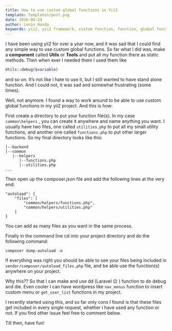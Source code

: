 ```yaml
---
title: How to use custom global functions in Yii2
template: templates/post.pug
date: 2016-08-24
author: Lenin Hasda
keywords: yii2, yii2 framework, custom function, function, global function, how to
---
```


I have been using yii2 for over a year now, and it was sad that I could find any simple way to use custom global functions. So far what I did was, make a **component** called **Utils** or **Tools** and put all my function there as static methods. Then when ever I needed them I used them like

```php
Utils::debug($variable)
```

and so on. It’s not like I hate to use it, but  I still wanted to have stand alone function. And I could not, it was sad and somewhat frustrating (some times).

Well, not anymore. I found a way to work around to be able to use custom global functions in my yii2 project. And this is how:

First create a directory to put your function file(s). In my case `common\helpers` , you can create it anywhere and name anything you want. I usually have two files, one called `utilities.php` to put all my small  utility functions, and another one called `functions.php` to put other larger functions. So my final directory looks like this:

```
|--backend
|--common
   |--helpers
      |--functions.php
      |--utilities.php
...
```

Then open up the composer.json file and add the following lines at the very end:

```
"autoload": {
    "files": [
        "common/helpers/functions.php",
        "common/helpers/utilities.php"
    ]
}
```

You can add as many files as you want in the same process.

Finally in the command line cd into your project directory and do the following command:

```
composer dump-autoload -o
```

If everything was right you should be able to see your files being included in `vendor/composer/autoload_files.php` file, and be able use the function(s) anywhere on your project.

Why this?? So that I can make and use dd (Laravel 😉 ) function to do debug and die. Even cooler I can have wordpress like `nav_menus` function to insert custom menu or `get_user_list` functions in my project.

I recently started using this, and so far only cons I found is that these files get included in every single request, whether i have used any function or not. If you find other issue feel free to comment below.

Till then, have fun!

